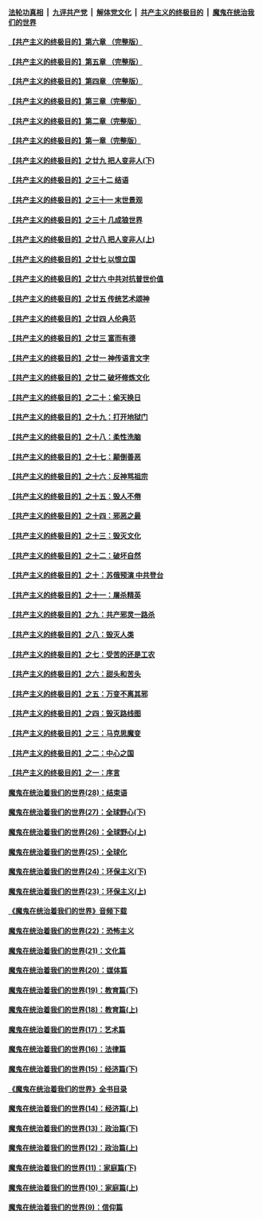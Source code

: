 ####  [法轮功真相](../../../../basic/blob/master/README.md?t=05151102) &nbsp;|&nbsp; [九评共产党](../../../../9ping.md/blob/master/README.md?t=05151102) &nbsp;|&nbsp; [解体党文化](../../../../jtdwh.md/blob/master/README.md?t=05151102)  &nbsp;|&nbsp; [共产主义的终极目的](../../../../gczydzjmd.md/blob/master/README.md?t=05151102) &nbsp;|&nbsp; [魔鬼在统治我们的世界](../../../../mgztzwmdsj.md/blob/master/README.md?t=05151102) 

#### [【共产主义的终极目的】第六章 （完整版）](../pages/nsc422/n11428913.md?t=05151102) 

#### [【共产主义的终极目的】第五章 （完整版）](../pages/nsc422/n11428912.md?t=05151102) 

#### [【共产主义的终极目的】第四章 （完整版）](../pages/nsc422/n11428907.md?t=05151102) 

#### [【共产主义的终极目的】第三章（完整版）](../pages/nsc422/n11428848.md?t=05151102) 

#### [【共产主义的终极目的】第二章（完整版）](../pages/nsc422/n11428831.md?t=05151102) 

#### [【共产主义的终极目的】第一章（完整版）](../pages/nsc422/n11417651.md?t=05151102) 

#### [【共产主义的终极目的】之廿九 把人变非人(下)](../pages/nsc422/n11344140.md?t=05151102) 

#### [【共产主义的终极目的】之三十二 结语](../pages/nsc422/n11360535.md?t=05151102) 

#### [【共产主义的终极目的】之三十一 末世景观](../pages/nsc422/n11351129.md?t=05151102) 

#### [【共产主义的终极目的】之三十 几成狼世界](../pages/nsc422/n11348280.md?t=05151102) 

#### [【共产主义的终极目的】之廿八 把人变非人(上)](../pages/nsc422/n11340492.md?t=05151102) 

#### [【共产主义的终极目的】之廿七 以恨立国](../pages/nsc422/n11336944.md?t=05151102) 

#### [【共产主义的终极目的】之廿六 中共对抗普世价值](../pages/nsc422/n11324785.md?t=05151102) 

#### [【共产主义的终极目的】之廿五 传统艺术颂神](../pages/nsc422/n11296396.md?t=05151102) 

#### [【共产主义的终极目的】之廿四 人伦典范](../pages/nsc422/n11296397.md?t=05151102) 

#### [【共产主义的终极目的】之廿三 富而有德](../pages/nsc422/n11283598.md?t=05151102) 

#### [【共产主义的终极目的】之廿一 神传语言文字](../pages/nsc422/n11263265.md?t=05151102) 

#### [【共产主义的终极目的】之廿二 破坏修炼文化](../pages/nsc422/n11245728.md?t=05151102) 

#### [【共产主义的终极目的】之二十：偷天换日](../pages/nsc422/n11238846.md?t=05151102) 

#### [【共产主义的终极目的】之十九：打开地狱门](../pages/nsc422/n11206376.md?t=05151102) 

#### [【共产主义的终极目的】之十八：柔性洗脑](../pages/nsc422/n11199994.md?t=05151102) 

#### [【共产主义的终极目的】之十七：颠倒善恶](../pages/nsc422/n11179782.md?t=05151102) 

#### [【共产主义的终极目的】之十六：反神骂祖宗](../pages/nsc422/n11166798.md?t=05151102) 

#### [【共产主义的终极目的】之十五：毁人不倦](../pages/nsc422/n11166792.md?t=05151102) 

#### [【共产主义的终极目的】之十四：邪恶之最](../pages/nsc422/n11150249.md?t=05151102) 

#### [【共产主义的终极目的】之十三：毁灭文化](../pages/nsc422/n11135227.md?t=05151102) 

#### [【共产主义的终极目的】之十二：破坏自然](../pages/nsc422/n11135214.md?t=05151102) 

#### [【共产主义的终极目的】之十：苏俄预演 中共登台](../pages/nsc422/n11118424.md?t=05151102) 

#### [【共产主义的终极目的】之十一：屠杀精英](../pages/nsc422/n11118442.md?t=05151102) 

#### [【共产主义的终极目的】之九：共产邪灵一路杀](../pages/nsc422/n11114139.md?t=05151102) 

#### [【共产主义的终极目的】之八：毁灭人类](../pages/nsc422/n11108503.md?t=05151102) 

#### [【共产主义的终极目的】之七：受苦的还是工农](../pages/nsc422/n11101809.md?t=05151102) 

#### [【共产主义的终极目的】之六：甜头和苦头](../pages/nsc422/n11096971.md?t=05151102) 

#### [【共产主义的终极目的】之五：万变不离其邪](../pages/nsc422/n11091285.md?t=05151102) 

#### [【共产主义的终极目的】之四：毁灭路线图](../pages/nsc422/n11086284.md?t=05151102) 

#### [【共产主义的终极目的】之三：马克思魔变](../pages/nsc422/n11061941.md?t=05151102) 

#### [【共产主义的终极目的】之二：中心之国](../pages/nsc422/n11047728.md?t=05151102) 

#### [【共产主义的终极目的】之一：序言](../pages/nsc422/n11086077.md?t=05151102) 

#### [魔鬼在统治着我们的世界(28)：结束语](../pages/nsc422/n10936246.md?t=05151102) 

#### [魔鬼在统治着我们的世界(27)：全球野心(下)](../pages/nsc422/n10928319.md?t=05151102) 

#### [魔鬼在统治着我们的世界(26)：全球野心(上)](../pages/nsc422/n10900318.md?t=05151102) 

#### [魔鬼在统治着我们的世界(25)：全球化](../pages/nsc422/n10788205.md?t=05151102) 

#### [魔鬼在统治着我们的世界(24)：环保主义(下)](../pages/nsc422/n10695307.md?t=05151102) 

#### [魔鬼在统治着我们的世界(23)：环保主义(上)](../pages/nsc422/n10688613.md?t=05151102) 

#### [《魔鬼在统治着我们的世界》音频下载](../pages/nsc422/n10635553.md?t=05151102) 

#### [魔鬼在统治着我们的世界(22)：恐怖主义](../pages/nsc422/n10614727.md?t=05151102) 

#### [魔鬼在统治着我们的世界(21)：文化篇](../pages/nsc422/n10597706.md?t=05151102) 

#### [魔鬼在统治着我们的世界(20)：媒体篇](../pages/nsc422/n10586579.md?t=05151102) 

#### [魔鬼在统治着我们的世界(19)：教育篇(下)](../pages/nsc422/n10564808.md?t=05151102) 

#### [魔鬼在统治着我们的世界(18)：教育篇(上)](../pages/nsc422/n10526970.md?t=05151102) 

#### [魔鬼在统治着我们的世界(17)：艺术篇](../pages/nsc422/n10499093.md?t=05151102) 

#### [魔鬼在统治着我们的世界(16)：法律篇](../pages/nsc422/n10485969.md?t=05151102) 

#### [魔鬼在统治着我们的世界(15)：经济篇(下)](../pages/nsc422/n10469975.md?t=05151102) 

#### [《魔鬼在统治着我们的世界》全书目录](../pages/nsc422/n10464261.md?t=05151102) 

#### [魔鬼在统治着我们的世界(14)：经济篇(上)](../pages/nsc422/n10457370.md?t=05151102) 

#### [魔鬼在统治着我们的世界(13)：政治篇(下)](../pages/nsc422/n10448270.md?t=05151102) 

#### [魔鬼在统治着我们的世界(12)：政治篇(上)](../pages/nsc422/n10444576.md?t=05151102) 

#### [魔鬼在统治着我们的世界(11)：家庭篇(下)](../pages/nsc422/n10440961.md?t=05151102) 

#### [魔鬼在统治着我们的世界(10)：家庭篇(上)](../pages/nsc422/n10435448.md?t=05151102) 

#### [魔鬼在统治着我们的世界(9)：信仰篇](../pages/nsc422/n10432159.md?t=05151102) 

